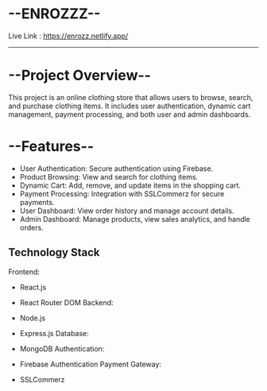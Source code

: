 
# --ENROZZZ--

Live Link : https://enrozz.netlify.app/



------------------------




# --Project Overview--

This project is an online clothing store that allows users to browse, search, and purchase clothing items. It includes user authentication, dynamic cart management, payment processing, and both user and admin dashboards.

# --Features--

- User Authentication: Secure authentication using Firebase.
- Product Browsing: View and search for clothing items.
- Dynamic Cart: Add, remove, and update items in the shopping cart.
- Payment Processing: Integration with SSLCommerz for secure payments.
- User Dashboard: View order history and manage account details.
- Admin Dashboard: Manage products, view sales analytics, and handle orders.
## Technology Stack


Frontend:

- React.js
- React Router DOM
Backend:

- Node.js
- Express.js
Database:

- MongoDB
Authentication:

- Firebase Authentication
Payment Gateway:

- SSLCommerz

